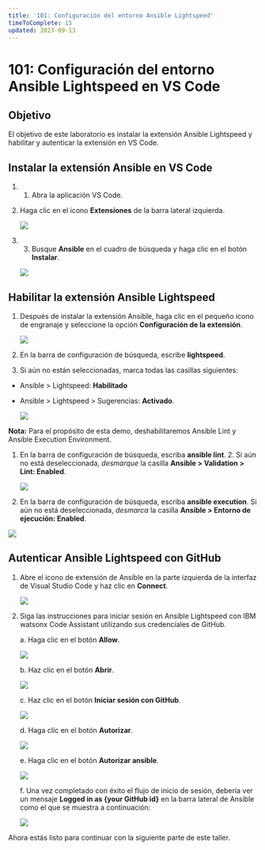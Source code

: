 ```yaml
---
title: '101: Configuración del entorno Ansible Lightspeed'
timeToComplete: 15
updated: 2023-09-13
---
```


# 101: Configuración del entorno Ansible Lightspeed en VS Code

## Objetivo

El objetivo de este laboratorio es instalar la extensión Ansible Lightspeed y habilitar y autenticar la extensión en VS Code. 

## Instalar la extensión Ansible en VS Code

1. 1. Abra la aplicación VS Code.
2. Haga clic en el icono **Extensiones** de la barra lateral izquierda.

    ![](./images/settings-icon.png)
3. 3. Busque **Ansible** en el cuadro de búsqueda y haga clic en el botón **Instalar**.

    ![](./images/search-for-ansible.png)

## Habilitar la extensión Ansible Lightspeed

1. Después de instalar la extensión Ansible, haga clic en el pequeño icono de engranaje y seleccione la opción **Configuración de la extensión**.

    ![](./images/gear-icon.png)
2. En la barra de configuración de búsqueda, escribe **lightspeed**.
3. Si aún no están seleccionadas, marca todas las casillas siguientes:
 - Ansible > Lightspeed: **Habilitado**
 - Ansible > Lightspeed > Sugerencias: **Activado**.

    ![](./images/enable-lightspeed.png)

**Nota:** Para el propósito de esta demo, deshabilitaremos Ansible Lint y Ansible Execution Environment.

1. En la barra de configuración de búsqueda, escriba **ansible lint**. 2. Si aún no está deseleccionada, *desmarque* la casilla **Ansible > Validation > Lint: **Enabled****.

    ![](./images/disable-ansible-lint.png)

2. En la barra de configuración de búsqueda, escriba **ansible execution**. Si aún no está deseleccionada, *desmarca* la casilla **Ansible > Entorno de ejecución: **Enabled****.

![](./images/disable-ansible-exec.png)

## Autenticar Ansible Lightspeed con GitHub

1. Abre el icono de extensión de Ansible en la parte izquierda de la interfaz de Visual Studio Code y haz clic en **Connect**.

    ![](./images/connect-ansible.png)

2. Siga las instrucciones para iniciar sesión en Ansible Lightspeed con IBM watsonx Code Assistant utilizando sus credenciales de GitHub.

    a. Haga clic en el botón **Allow**.

    ![](./images/ansible-sign-in.png)

    b. Haz clic en el botón **Abrir**.

    ![](./images/external-website.png)

    c. Haz clic en el botón **Iniciar sesión con GitHub**.

    ![](./images/github-login.png)

    d. Haga clic en el botón **Autorizar**.

    ![](./images/authorize-ansible.png)

    e. Haga clic en el botón **Autorizar ansible**.

    ![](./images/authorize-ansible-github.png)

    f. Una vez completado con éxito el flujo de inicio de sesión, debería ver un mensaje **Logged in as {your GitHub id}** en la barra lateral de Ansible como el que se muestra a continuación:

    ![](./images/ansible-logged.png)
    

Ahora estás listo para continuar con la siguiente parte de este taller.
